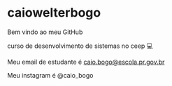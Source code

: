 # caiowelterbogo
Bem vindo ao meu GitHub 

curso de desenvolvimento de sistemas no ceep 💻

Meu email de estudante é caio.bogo@escola.pr.gov.br

Meu instagram é @caio_bogo

